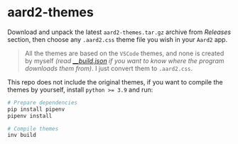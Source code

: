 aard2-themes
===

Download and unpack the latest `aard2-themes.tar.gz` archive from *Releases* section, then choose any `.aard2.css` theme file you wish in your `Aard2` app.

> All the themes are based on the `VSCode` themes, and none is created by myself *(read [__build.json](__build.json) if you want to know where the program downloads them from)*. I just convert them to `.aard2.css`.

This repo does not include the original themes, if you want to compile the themes by yourself, install `python >= 3.9` and run:

```bash
# Prepare dependencies
pip install pipenv
pipenv install

# Compile themes
inv build
```
